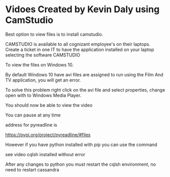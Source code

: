 # Vidoes Created by Kevin Daly using CamStudio


Best option to view files is to install camstudio. 

CAMSTUDIO is available to all cognizant employee's on their laptops.
Create a ticket in one IT to have the application installed on your laptop selecting the software CAMSTUDIO


To view the files on Windows 10.

By default Windows 10 have avi files are assigned to run using the  Film And TV   application, you will get an error.

To solve this problem right click on the avi file and select properties, change open with to Windows Media Player.

You should now be able to view the video

You can pause at any time 

address for pyreadline is 


https://pypi.org/project/pyreadline/#files


However if you have python installed with pip you can use the command 

see video cqlsh installed without error

After any changes to python you must restart the cqlsh environment, no need to restart cassandra





